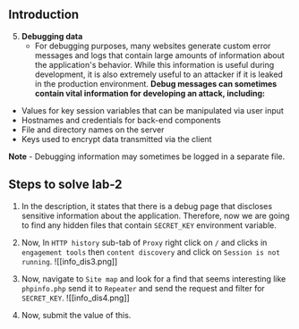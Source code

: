 ## Introduction
5. **Debugging data**
	- For debugging purposes, many websites generate custom error messages and logs that contain large amounts of information about the application's behavior. While this information is useful during development, it is also extremely useful to an attacker if it is leaked in the production environment.
**Debug messages can sometimes contain vital information for developing an attack, including:**
- Values for key session variables that can be manipulated via user input
- Hostnames and credentials for back-end components
- File and directory names on the server
- Keys used to encrypt data transmitted via the client

**Note** - Debugging information may sometimes be logged in a separate file.

## Steps to solve lab-2
1. In the description, it states that there is a debug page that discloses sensitive information about the application. Therefore, now we are going to find any hidden files that contain `SECRET_KEY` environment variable.
2. Now, In `HTTP history` sub-tab of `Proxy` right click on `/` and clicks in `engagement tools` then `content discovery` and click on `Session is not running`.
![[info_dis3.png]]

3. Now, navigate to `Site map` and look for a find that seems interesting like `phpinfo.php` send it to `Repeater` and send the request and filter for `SECRET_KEY`.
![[info_dis4.png]]

4. Now, submit the value of this.
